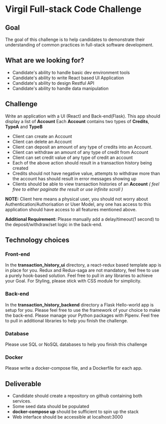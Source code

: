 # Virgil Full-stack Code Challenge

## Goal
The goal of this challenge is to help candidates to demonstrate their understanding of common practices in full-stack software development.

## What are we looking for?
- Candidate's ability to handle basic dev environment tools
- Candidate's ability to write React based UI Application
- Candidate's ability to design Restful API
- Candidate's ability to handle data manipulation

## Challenge
Write an application with a UI (React) and Back-end(Flask).
This app should display a list of **Account**
Each **Account** contains two types of **Credits**, **TypeA** and **TypeB**

- Client can create an Account
- Client can delete an Account
- Client can deposit an amount of any type of credits into an Account.
- Client can withdraw an amount of any type of credit from Account
- Client can set credit value of any type of credit an account
- Each of the above action should result in a transaction history being created
- Credits should not have negative value, attempts to withdraw more than the account has should result in error messages showing up
- Clients should be able to view transaction histories of an **Account**
*( feel free to either paginate the result or use infinite scroll )*

**NOTE:** Client here means a physical user, you should not worry about Authentication/Authorisation or User Model, any one has access to this application should have access to all features mentioned above.

**Additional Requirement:** Please manually add a delay/timeout(1 second) to the deposit/withdraw/set logic in the back-end.


## Technology choices
### Front-end
In the **transaction_history_ui** directory, a react-redux based template app is in place for you.
Redux and Redux-saga are not mandatory, feel free to use a  purely hook-based solution.
Feel free to pull in any libraries to achieve your Goal.
For Styling, please stick with CSS module for simplicity.

### Back-end
In the **transaction_history_backend** directory a Flask Hello-world app is setup for you.
Please feel free to use the framework of your choice to make the back-end.
Please manage your Python packages with Pipenv.
Feel free to pull in additional libraries to help you finish the challenge.

### Database
Please use SQL or NoSQL databases to help you finish this challenge

### Docker
Please write a docker-compose file, and a Dockerfile for each app.


## Deliverable
- Candidate should create a repository on github containing both services.
- Some seed data should be populated
- **docker-compose up** should be sufficient to spin up the stack
- Web interface should be accessible at localhost:3000
